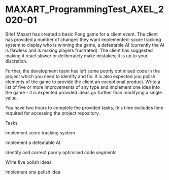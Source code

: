 # MAXART_ProgrammingTest_AXEL_2020-01

Brief
Maxart has created a basic Pong game for a client event. The client has provided a number of changes they want implemented: score tracking system to display who is winning the game, a defeatable AI (currently the AI is flawless and is making players frustrated). The client has suggested making it react slower or deliberately make mistakes; it is up to your discretion.

Further, the development team has left some poorly optimised code in the project which you need to identify and fix. It is also expected you polish elements of the game to provide the client an exceptional product. Write a list of five or more improvements of any type and implement one idea into the game - it is expected provided ideas go further than modifying a single value.

You have two hours to complete the provided tasks, this time excludes time required for accessing the project repository.

Tasks

Implement score tracking system

Implement a defeatable AI

Identify and correct poorly optimised code segments

Write five polish ideas

Implement one polish idea
